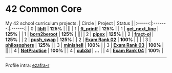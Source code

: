 # 42 Common Core

My 42 school curriculum projects.
| Circle | Project | Status |
|:------:|:-------:|:------:|
| 0 | [**libft**](./circle_0/libft) | **125%** |
|||
| 1 | [**ft_printf**](./circle_1/ft_printf) | **125%** |
| 1 | [**get_next_line**](./circle_1/get_next_line) | **125%** |
| 1 | [**born2beroot**](./circle_1/Born2beroot) | **125%** |
|||
| 2 | [**pipex**](./circle_2/pipex) | **125%** |
| 2 | [**fract-ol**](./circle_2/fract-ol) | **125%** |
| 2 | [**push_swap**](./circle_2/push_swap) | **125%** |
| 2 | [**Exam Rank 02**](./circle_2/exam_rank_02) | **100%** |
|||
| 3 | [**philosophers**](./circle_3/philosophers) | **125%** |
| 3 | [**minishell**](https://github.com/zafraedu/minishell) | **100%** |
| 3 | [**Exam Rank 03**](./circle_3/exam_rank_03) | **100%** |
|||
| 4 | [**NetPractice**](./circle_4/NetPractice) | **100%** |
| 4 | [**cub3d**](https://github.com/zafraedu/cub3d) | **...** |
| 4 | [**Exam Rank 04**](./circle_4/exam_rank_04) | **100%** |

---

Profile intra: [ezafra-r](https://profile.intra.42.fr/users/ezafra-r)
